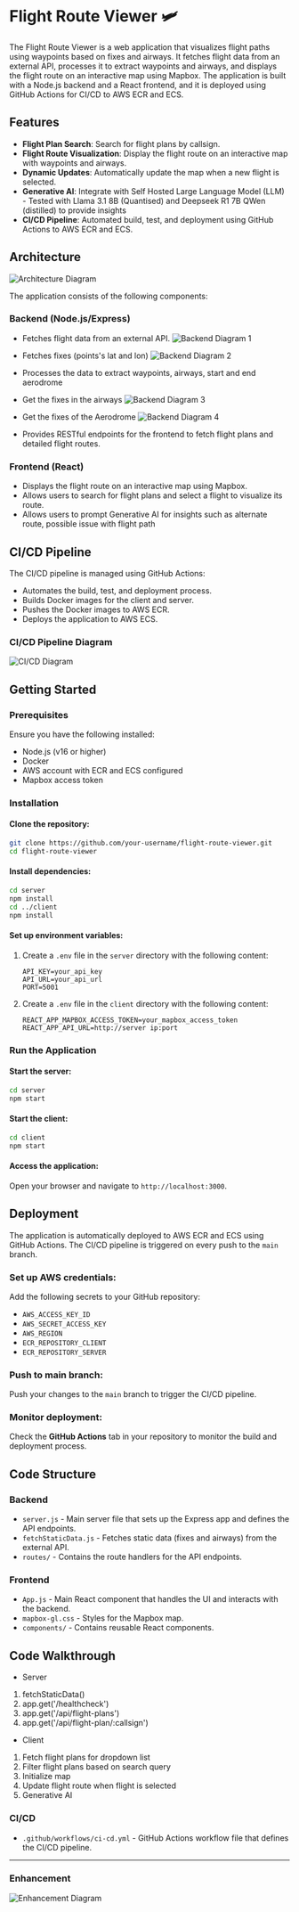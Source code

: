 # Flight Route Viewer 🛩️

The Flight Route Viewer is a web application that visualizes flight paths using waypoints based on fixes and airways. It fetches flight data from an external API, processes it to extract waypoints and airways, and displays the flight route on an interactive map using Mapbox. The application is built with a Node.js backend and a React frontend, and it is deployed using GitHub Actions for CI/CD to AWS ECR and ECS.

## Features

- **Flight Plan Search**: Search for flight plans by callsign.
- **Flight Route Visualization**: Display the flight route on an interactive map with waypoints and airways.
- **Dynamic Updates**: Automatically update the map when a new flight is selected.
- **Generative AI**: Integrate with Self Hosted Large Language Model (LLM) - Tested with Llama 3.1 8B (Quantised) and Deepseek R1 7B QWen (distilled) to provide insights 
- **CI/CD Pipeline**: Automated build, test, and deployment using GitHub Actions to AWS ECR and ECS.

## Architecture

![Architecture Diagram](mapbox-plane-tracker/imageFolder/softwarecomponents.png)

The application consists of the following components:

### Backend (Node.js/Express)
- Fetches flight data from an external API. 
![Backend Diagram 1](mapbox-plane-tracker/imageFolder/displayAll.png)

- Fetches fixes (points's lat and lon)
![Backend Diagram 2](mapbox-plane-tracker/imageFolder/fixes.png)
- Processes the data to extract waypoints, airways, start and end aerodrome

- Get the fixes in the airways
![Backend Diagram 3](mapbox-plane-tracker/imageFolder/airway.png)

- Get the fixes of the Aerodrome
![Backend Diagram 4](mapbox-plane-tracker/imageFolder/airports.png)

- Provides RESTful endpoints for the frontend to fetch flight plans and detailed flight routes.

### Frontend (React)
- Displays the flight route on an interactive map using Mapbox.
- Allows users to search for flight plans and select a flight to visualize its route.
- Allows users to prompt Generative AI for insights such as alternate route, possible issue with flight path
## CI/CD Pipeline

The CI/CD pipeline is managed using GitHub Actions:
- Automates the build, test, and deployment process.
- Builds Docker images for the client and server.
- Pushes the Docker images to AWS ECR.
- Deploys the application to AWS ECS.

### CI/CD Pipeline Diagram

![CI/CD Diagram](mapbox-plane-tracker/imageFolder/cicd.png)

## Getting Started

### Prerequisites

Ensure you have the following installed:

- Node.js (v16 or higher)
- Docker
- AWS account with ECR and ECS configured
- Mapbox access token

### Installation

#### Clone the repository:
```bash
git clone https://github.com/your-username/flight-route-viewer.git
cd flight-route-viewer
```

#### Install dependencies:
```bash
cd server
npm install
cd ../client
npm install
```

#### Set up environment variables:

1. Create a `.env` file in the `server` directory with the following content:
   ```plaintext
   API_KEY=your_api_key
   API_URL=your_api_url
   PORT=5001
   ```

2. Create a `.env` file in the `client` directory with the following content:
   ```plaintext
   REACT_APP_MAPBOX_ACCESS_TOKEN=your_mapbox_access_token
   REACT_APP_API_URL=http://server ip:port
   ```

### Run the Application

#### Start the server:
```bash
cd server
npm start
```

#### Start the client:
```bash
cd client
npm start
```

#### Access the application:
Open your browser and navigate to `http://localhost:3000`.

## Deployment

The application is automatically deployed to AWS ECR and ECS using GitHub Actions. The CI/CD pipeline is triggered on every push to the `main` branch.

### Set up AWS credentials:
Add the following secrets to your GitHub repository:

- `AWS_ACCESS_KEY_ID`
- `AWS_SECRET_ACCESS_KEY`
- `AWS_REGION`
- `ECR_REPOSITORY_CLIENT`
- `ECR_REPOSITORY_SERVER`

### Push to main branch:
Push your changes to the `main` branch to trigger the CI/CD pipeline.

### Monitor deployment:
Check the **GitHub Actions** tab in your repository to monitor the build and deployment process.

## Code Structure

### Backend
- `server.js` - Main server file that sets up the Express app and defines the API endpoints.
- `fetchStaticData.js` - Fetches static data (fixes and airways) from the external API.
- `routes/` - Contains the route handlers for the API endpoints.

### Frontend
- `App.js` - Main React component that handles the UI and interacts with the backend.
- `mapbox-gl.css` - Styles for the Mapbox map.
- `components/` - Contains reusable React components.

## Code Walkthrough
- Server
1) fetchStaticData() 
2) app.get('/healthcheck')
3) app.get('/api/flight-plans')
4) app.get('/api/flight-plan/:callsign')

- Client
1) Fetch flight plans for dropdown list
2) Filter flight plans based on search query
3) Initialize map
4) Update flight route when flight is selected
5) Generative AI

### CI/CD
- `.github/workflows/ci-cd.yml` - GitHub Actions workflow file that defines the CI/CD pipeline.

---

### Enhancement
![Enhancement Diagram](mapbox-plane-tracker/imageFolder/enhancement.png)


